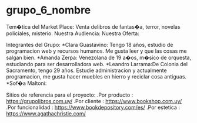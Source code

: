 # grupo_6_nombre

Tem�tica del Market Place: Venta delibros de fantas�a, terror, novelas policiales, misterio.
Nuestra Audiencia:
Nuestra Oferta:

Integrantes del Grupo:
*Clara Guastavino: Tengo 18 años, estudio de programacion web y recursos humanos. Me gusta leer y que las cosas me salgan bien.
*Amanda Zerpa: Venezolana de 19 a�os, m�sico de orquesta, estudiando para ser desarrolladora web.
*Leandro Larrama:De Colonia del Sacramento, tengo 29 años. Estudie administracion y actualmente programacion, me gusta hacer muebles en hierro y reciclar cosa antiguas.
*Sof�a Maltoni:

Sitios de referencia para el proyecto: 
.Por producto : https://grupolibros.com.uy/
.Por cliente : https://www.bookshop.com.uy/ 
.Por funcionalidad : https://www.bookdepository.com/es/
.Por estetica :  https://www.agathachristie.com/
